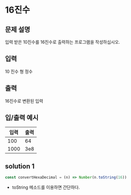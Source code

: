 # 16진수

## 문제 설명
입력 받은 10진수를 16진수로 출력하는 프로그램을 작성하십시오.

## 입력
10 진수 형 정수

## 출력
16진수로 변환된 입력

## 입/출력 예시
입력           | 출력 
------------- | ---------
100 | 64
1000 | 3e8


## solution 1
```javascript
const convertHexaDecimal = (n) => Number(n.toString(16))
```

* toString 메소드를 이용하면 간단하다.
